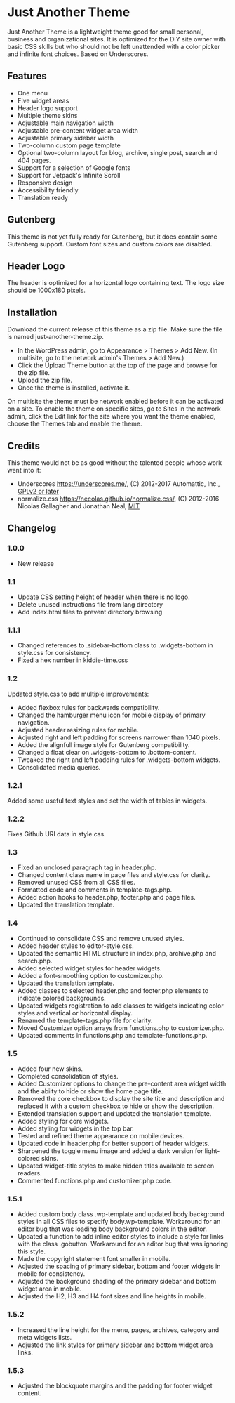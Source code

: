 # Just Another Theme

Just Another Theme is a lightweight theme good for small personal, business and organizational sites. It is optimized for the DIY site owner with basic CSS skills but who should not be left unattended with a color picker and infinite font choices. Based on Underscores.

## Features

 * One menu
 * Five widget areas
 * Header logo support
 * Multiple theme skins
 * Adjustable main navigation width
 * Adjustable pre-content widget area width
 * Adjustable primary sidebar width
 * Two-column custom page template
 * Optional two-column layout for blog, archive, single post, search and 404 pages.
 * Support for a selection of Google fonts
 * Support for Jetpack's Infinite Scroll
 * Responsive design
 * Accessibility friendly
 * Translation ready

## Gutenberg
 
This theme is not yet fully ready for Gutenberg, but it does contain some Gutenberg support. Custom font sizes and custom colors are disabled.

## Header Logo

The header is optimized for a horizontal logo containing text. The logo size should be 1000x180 pixels.

## Installation

Download the current release of this theme as a zip file. Make sure the file is named just-another-theme.zip.

* In the WordPress admin, go to Appearance > Themes > Add New. (In multisite, go to the network admin's Themes > Add New.)
* Click the Upload Theme button at the top of the page and browse for the zip file.
* Upload the zip file.
* Once the theme is installed, activate it. 

On multisite the theme must be network enabled before it can be activated on a site. To enable the theme on specific sites, go to Sites in the network admin, click the Edit link for the site where you want the theme enabled, choose the Themes tab and enable the theme.

## Credits

This theme would not be as good without the talented people whose work went into it:

* Underscores https://underscores.me/, (C) 2012-2017 Automattic, Inc., [GPLv2 or later](https://www.gnu.org/licenses/gpl-2.0.html)
* normalize.css https://necolas.github.io/normalize.css/, (C) 2012-2016 Nicolas Gallagher and Jonathan Neal, [MIT](https://opensource.org/licenses/MIT)

## Changelog

### 1.0.0

* New release

### 1.1

* Update CSS setting height of header when there is no logo.
* Delete unused instructions file from lang directory
* Add index.html files to prevent directory browsing

### 1.1.1

* Changed references to .sidebar-bottom class to .widgets-bottom in style.css for consistency.
* Fixed a hex number in kiddie-time.css

### 1.2

Updated style.css to add multiple improvements:

* Added flexbox rules for backwards compatibility.
* Changed the hamburger menu icon for mobile display of primary navigation.
* Adjusted header resizing rules for mobile.
* Adjusted right and left padding for screens narrower than 1040 pixels.
* Added the alignfull image style for Gutenberg compatibility.
* Changed a float clear on .widgets-bottom to .bottom-content.
* Tweaked the right and left padding rules for .widgets-bottom widgets.
* Consolidated media queries.

### 1.2.1

Added some useful text styles and set the width of tables in widgets.

### 1.2.2

Fixes Github URI data in style.css.

### 1.3

* Fixed an unclosed paragraph tag in header.php.
* Changed content class name in page files and style.css for clarity.
* Removed unused CSS from all CSS files.
* Formatted code and comments in template-tags.php.
* Added action hooks to header.php, footer.php and page files.
* Updated the translation template.

### 1.4

* Continued to consolidate CSS and remove unused styles.
* Added header styles to editor-style.css.
* Updated the semantic HTML structure in index.php, archive.php and search.php.
* Added selected widget styles for header widgets.
* Added a font-smoothing option to customizer.php.
* Updated the translation template.
* Added classes to selected header.php and footer.php elements to indicate colored backgrounds.
* Updated widgets registration to add classes to widgets indicating color styles and vertical or horizontal display.
* Renamed the template-tags.php file for clarity.
* Moved Customizer option arrays from functions.php to customizer.php.
* Updated comments in functions.php and template-functions.php.

### 1.5

* Added four new skins.
* Completed consolidation of styles.
* Added Customizer options to change the pre-content area widget width and the abiity to hide or show the home page title.
* Removed the core checkbox to display the site title and description and replaced it with a custom checkbox to hide or show the description.
* Extended translation support and updated the translation template.
* Added styling for core widgets.
* Added styling for widgets in the top bar.
* Tested and refined theme appearance on mobile devices.
* Updated code in header.php for better support of header widgets.
* Sharpened the toggle menu image and added a dark version for light-colored skins.
* Updated widget-title styles to make hidden titles available to screen readers.
* Commented functions.php and customizer.php code.

### 1.5.1

* Added custom body class .wp-template and updated body background styles in all CSS files to specify body.wp-template. Workaround for an editor bug that was loading body background colors in the editor.
* Updated a function to add inline editor styles to include a style for links with the class .gobutton. Workaround for an editor bug that was ignoring this style.
* Made the copyright statement font smaller in mobile.
* Adjusted the spacing of primary sidebar, bottom and footer widgets in mobile for consistency.
* Adjusted the background shading of the primary sidebar and bottom widget area in mobile.
* Adjusted the H2, H3 and H4 font sizes and line heights in mobile.

### 1.5.2

* Increased the line height for the menu, pages, archives, category and meta widgets lists.
* Adjusted the link styles for primary sidebar and bottom widget area links.

### 1.5.3

* Adjusted the blockquote margins and the padding for footer widget content.